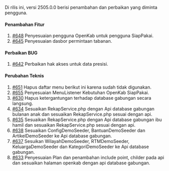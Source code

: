 Di rilis ini, versi 2505.0.0 berisi penambahan dan perbaikan yang diminta pengguna.

#### Penambahan Fitur

1. [#648](https://github.com/OpenSID/OpenKab/issues/648) Penyesuaian pengguna OpenKab untuk pengguna SiapPakai.
2. [#645](https://github.com/OpenSID/OpenKab/issues/645) Penyesuaian dasbor permintaan tabanan.

#### Perbaikan BUG

1. [#642](https://github.com/OpenSID/OpenKab/issues/642) Perbaikan hak akses untuk data presisi.

#### Perubahan Teknis

1. [#651](https://github.com/OpenSID/OpenKab/issues/651) Hapus daftar menu berikut ini karena sudah tidak digunakan.
2. [#655](https://github.com/OpenSID/OpenKab/issues/655) Penyesuaian MenuListener Kebutuhan OpenKab SiapPakai.
3. [#630](https://github.com/OpenSID/OpenKab/issues/630) Hapus ketergantungan terhadap database gabungan secara langsung.
4. [#634](https://github.com/OpenSID/OpenKab/issues/634) Sesuaikan RekapService.php dengan Api database gabungan bulanan anak dan sesuaikan RekapService.php sesuai dengan api.
5. [#635](https://github.com/OpenSID/OpenKab/issues/635) Sesuaikan RekapService.php dengan Api database gabungan ibu hamil dan sesuaikan RekapService.php sesuai dengan api.
6. [#638](https://github.com/OpenSID/OpenKab/issues/638) Sesuaikan ConfigDemoSeeder, BantuanDemoSeeder dan ArtikelDemoSeeder ke Api database gabungan.
7. [#637](https://github.com/OpenSID/OpenKab/issues/637) Sesuikan WilayahDemoSeeder, RTMDemoSeeder, KeluargaDemoSeeder dan KategoriDemoSeeder ke Api database gabungan.
8. [#633](https://github.com/OpenSID/OpenKab/issues/633) Penyesuaian Plan dan penambahan include point, childer pada api dan sesuaikan halaman openkab dengan api database gabungan.